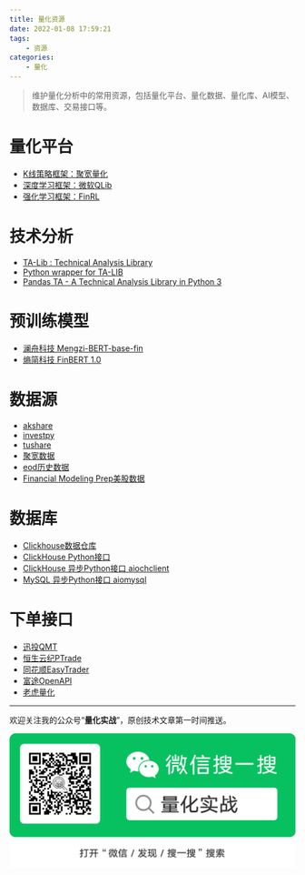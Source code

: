 ```yaml
---
title: 量化资源
date: 2022-01-08 17:59:21
tags: 
    - 资源
categories:
    - 量化
---
```


> 维护量化分析中的常用资源，包括量化平台、量化数据、量化库、AI模型、数据库、交易接口等。

# 量化平台
- [K线策略框架：聚宽量化](https://www.joinquant.com/)
- [深度学习框架：微软QLib](https://github.com/microsoft/qlib)
- [强化学习框架：FinRL](https://github.com/AI4Finance-Foundation/FinRL)

# 技术分析

- [TA-Lib : Technical Analysis Library](http://prdownloads.sourceforge.net/ta-lib/ta-lib-0.4.0-src.tar.gz) 
- [Python wrapper for TA-LIB](https://github.com/mrjbq7/ta-lib)
- [Pandas TA - A Technical Analysis Library in Python 3](https://github.com/twopirllc/pandas-ta)

# 预训练模型

- [澜舟科技 Mengzi-BERT-base-fin](https://github.com/Langboat/Mengzi)
- [熵简科技 FinBERT 1.0](https://github.com/valuesimplex/FinBERT)

# 数据源

- [akshare](https://github.com/akfamily/akshare)
- [investpy](https://github.com/alvarobartt/investpy)
- [tushare](https://tushare.pro/)
- [聚宽数据](https://www.joinquant.com/help/api/help)
- [eod历史数据](https://eodhistoricaldata.com/)
- [Financial Modeling Prep美股数据](https://site.financialmodelingprep.com/developer/docs)

# 数据库

- [Clickhouse数据仓库](https://clickhouse.com/)
- [ClickHouse Python接口](https://github.com/mymarilyn/clickhouse-driver)
- [ClickHouse 异步Python接口 aiochclient](https://github.com/maximdanilchenko/aiochclient)
- [MySQL 异步Python接口 aiomysql](https://github.com/aio-libs/aiomysql)

# 下单接口

- [迅投QMT](http://www.thinktrader.net/)
- [恒生云纪PTrade](https://www.isimu123.com/)
- [同花顺EasyTrader](https://github.com/shidenggui/easytrader)
- [富途OpenAPI](https://openapi.futunn.com/futu-api-doc/)
- [老虎量化](https://quant.itiger.com/)

---

欢迎关注我的公众号“**量化实战**”，原创技术文章第一时间推送。

![](/img/qrcode.jpg)